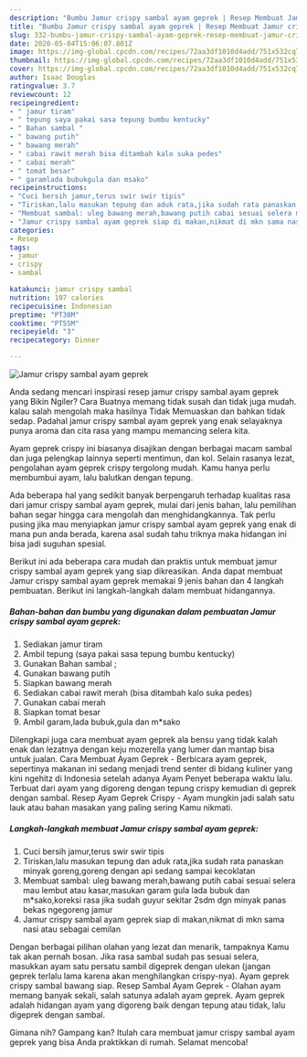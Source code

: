 ```yaml
---
description: "Bumbu Jamur crispy sambal ayam geprek | Resep Membuat Jamur crispy sambal ayam geprek Yang Paling Enak"
title: "Bumbu Jamur crispy sambal ayam geprek | Resep Membuat Jamur crispy sambal ayam geprek Yang Paling Enak"
slug: 332-bumbu-jamur-crispy-sambal-ayam-geprek-resep-membuat-jamur-crispy-sambal-ayam-geprek-yang-paling-enak
date: 2020-05-04T15:06:07.801Z
image: https://img-global.cpcdn.com/recipes/72aa3df1010d4add/751x532cq70/jamur-crispy-sambal-ayam-geprek-foto-resep-utama.jpg
thumbnail: https://img-global.cpcdn.com/recipes/72aa3df1010d4add/751x532cq70/jamur-crispy-sambal-ayam-geprek-foto-resep-utama.jpg
cover: https://img-global.cpcdn.com/recipes/72aa3df1010d4add/751x532cq70/jamur-crispy-sambal-ayam-geprek-foto-resep-utama.jpg
author: Isaac Douglas
ratingvalue: 3.7
reviewcount: 12
recipeingredient:
- " jamur tiram"
- " tepung saya pakai sasa tepung bumbu kentucky"
- " Bahan sambal "
- " bawang putih"
- " bawang merah"
- " cabai rawit merah bisa ditambah kalo suka pedes"
- " cabai merah"
- " tomat besar"
- " garamlada bubukgula dan msako"
recipeinstructions:
- "Cuci bersih jamur,terus swir swir tipis"
- "Tiriskan,lalu masukan tepung dan aduk rata,jika sudah rata panaskan minyak goreng,goreng dengan api sedang sampai kecoklatan"
- "Membuat sambal: uleg bawang merah,bawang putih cabai sesuai selera mau lembut atau kasar,masukan garam gula lada bubuk dan m*sako,koreksi rasa jika sudah guyur sekitar 2sdm dgn minyak panas bekas ngegoreng jamur"
- "Jamur crispy sambal ayam geprek siap di makan,nikmat di mkn sama nasi atau sebagai cemilan"
categories:
- Resep
tags:
- jamur
- crispy
- sambal

katakunci: jamur crispy sambal 
nutrition: 107 calories
recipecuisine: Indonesian
preptime: "PT30M"
cooktime: "PT55M"
recipeyield: "3"
recipecategory: Dinner

---
```



![Jamur crispy sambal ayam geprek](https://img-global.cpcdn.com/recipes/72aa3df1010d4add/751x532cq70/jamur-crispy-sambal-ayam-geprek-foto-resep-utama.jpg)

Anda sedang mencari inspirasi resep jamur crispy sambal ayam geprek yang Bikin Ngiler? Cara Buatnya memang tidak susah dan tidak juga mudah. kalau salah mengolah maka hasilnya Tidak Memuaskan dan bahkan tidak sedap. Padahal jamur crispy sambal ayam geprek yang enak selayaknya punya aroma dan cita rasa yang mampu memancing selera kita.

Ayam geprek crispy ini biasanya disajikan dengan berbagai macam sambal dan juga pelengkap lainnya seperti mentimun, dan kol. Selain rasanya lezat, pengolahan ayam geprek crispy tergolong mudah. Kamu hanya perlu membumbui ayam, lalu balutkan dengan tepung.

Ada beberapa hal yang sedikit banyak berpengaruh terhadap kualitas rasa dari jamur crispy sambal ayam geprek, mulai dari jenis bahan, lalu pemilihan bahan segar hingga cara mengolah dan menghidangkannya. Tak perlu pusing jika mau menyiapkan jamur crispy sambal ayam geprek yang enak di mana pun anda berada, karena asal sudah tahu triknya maka hidangan ini bisa jadi suguhan spesial.


Berikut ini ada beberapa cara mudah dan praktis untuk membuat jamur crispy sambal ayam geprek yang siap dikreasikan. Anda dapat membuat Jamur crispy sambal ayam geprek memakai 9 jenis bahan dan 4 langkah pembuatan. Berikut ini langkah-langkah dalam membuat hidangannya.

<!--inarticleads1-->

##### Bahan-bahan dan bumbu yang digunakan dalam pembuatan Jamur crispy sambal ayam geprek:

1. Sediakan  jamur tiram
1. Ambil  tepung (saya pakai sasa tepung bumbu kentucky)
1. Gunakan  Bahan sambal ;
1. Gunakan  bawang putih
1. Siapkan  bawang merah
1. Sediakan  cabai rawit merah (bisa ditambah kalo suka pedes)
1. Gunakan  cabai merah
1. Siapkan  tomat besar
1. Ambil  garam,lada bubuk,gula dan m*sako


Dilengkapi juga cara membuat ayam geprek ala bensu yang tidak kalah enak dan lezatnya dengan keju mozerella yang lumer dan mantap bisa untuk jualan. Cara Membuat Ayam Geprek - Berbicara ayam geprek, sepertinya makanan ini sedang menjadi trend senter di bidang kuliner yang kini ngehitz di Indonesia setelah adanya Ayam Penyet beberapa waktu lalu. Terbuat dari ayam yang digoreng dengan tepung crispy kemudian di geprek dengan sambal. Resep Ayam Geprek Crispy - Ayam mungkin jadi salah satu lauk atau bahan masakan yang paling sering Kamu nikmati. 

<!--inarticleads2-->

##### Langkah-langkah membuat Jamur crispy sambal ayam geprek:

1. Cuci bersih jamur,terus swir swir tipis
1. Tiriskan,lalu masukan tepung dan aduk rata,jika sudah rata panaskan minyak goreng,goreng dengan api sedang sampai kecoklatan
1. Membuat sambal: uleg bawang merah,bawang putih cabai sesuai selera mau lembut atau kasar,masukan garam gula lada bubuk dan m*sako,koreksi rasa jika sudah guyur sekitar 2sdm dgn minyak panas bekas ngegoreng jamur
1. Jamur crispy sambal ayam geprek siap di makan,nikmat di mkn sama nasi atau sebagai cemilan


Dengan berbagai pilihan olahan yang lezat dan menarik, tampaknya Kamu tak akan pernah bosan. Jika rasa sambal sudah pas sesuai selera, masukkan ayam satu persatu sambil digeprek dengan ulekan (jangan geprek terlalu lama karena akan menghilangkan crispy-nya). Ayam geprek crispy sambal bawang siap. Resep Sambal Ayam Geprek - Olahan ayam memang banyak sekali, salah satunya adalah ayam geprek. Ayam geprek adalah hidangan ayam yang digoreng baik dengan tepung atau tidak, lalu digeprek dengan sambal. 

Gimana nih? Gampang kan? Itulah cara membuat jamur crispy sambal ayam geprek yang bisa Anda praktikkan di rumah. Selamat mencoba!
